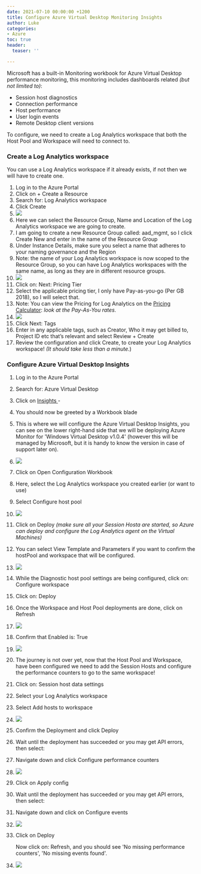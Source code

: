 ```yaml
---
date: 2021-07-10 00:00:00 +1200
title: Configure Azure Virtual Desktop Monitoring Insights
author: Luke
categories:
- Azure
toc: true
header:
  teaser: ''

---
```

Microsoft has a built-in Monitoring workbook for Azure Virtual Desktop performance monitoring, this monitoring includes dashboards related _(but not limited to)_:

* Session host diagnostics
* Connection performance
* Host performance
* User login events
* Remote Desktop client versions

To configure, we need to create a Log Analytics workspace that both the Host Pool and Workspace will need to connect to.

### Create a Log Analytics workspace

You can use a Log Analytics workspace if it already exists, if not then we will have to create one.

 1. Log in to the Azure Portal
 2. Click on + Create a Resource
 3. Search for: Log Analytics workspace
 4. Click Create
 5. ![](/uploads/azportal_loganalyticsworkspace.png)
 6. Here we can select the Resource Group, Name and Location of the Log Analytics workspace we are going to create.
 7. I am going to create a new Resource Group called: aad_mgmt, so I click Create New and enter in the name of the Resource Group
 8. Under Instance Details, make sure you select a name that adheres to your naming governance and the Region
 9. Note: the name of your Log Analytics workspace is now scoped to the Resource Group, so you can have Log Analytics workspaces with the same name, as long as they are in different resource groups.
10. ![](/uploads/azportal_createloganalyticsworkspace.png)
11. Click on: Next: Pricing Tier
12. Select the applicable pricing tier, I only have Pay-as-you-go (Per GB 2018), so I will select that.
13. Note: You can view the Pricing for Log Analytics on the [Pricing Calculator](https://azure.microsoft.com/en-us/pricing/details/monitor/, "Azure Pricing Calculator - Azure Monitor"):  _look at the Pay-As-You rates._
14. ![](/uploads/azportal_createloganalyticsworkspacepricing.png)
15. Click Next: Tags
16. Enter in any applicable tags, such as Creator, Who it may get billed to, Project ID etc that’s relevant and select Review + Create
17. Review the configuration and click Create, to create your Log Analytics workspace! _(It should take less than a minute._)

### Configure Azure Virtual Desktop Insights

 1. Log in to the Azure Portal
 2. Search for: Azure Virtual Desktop
 3. Click on [Insights ](https://portal.azure.com/#blade/Microsoft_Azure_WVD/WvdManagerMenuBlade/insights "Azure Virtual Desktop - Insights")-
 4. You should now be greeted by a Workbook blade
 5. This is where we will configure the Azure Virtual Desktop Insights, you can see on the lower right-hand side that we will be deploying Azure Monitor for 'Windows Virtual Desktop v1.0.4' (however this will be managed by Microsoft, but it is handy to know the version in case of support later on).
 6. ![](/uploads/azportal_azurevirtualdesktop_insights.png)
 7. Click on Open Configuration Workbook
 8. Here, select the Log Analytics workspace you created earlier (or want to use)
 9. Select Configure host pool
10. ![](/uploads/azportal_azurevirtualdesktopcheckconfiguration.png)
11. Click on Deploy _(make sure all your Session Hosta are started, so Azure can deploy and configure the Log Analytics agent on the Virtual Machines)_
12. You can select View Template and Parameters if you want to confirm the hostPool and workspace that will be configured.
13. ![](/uploads/azportal_azurevirtualdesktophostpooldeploy.png)
14. While the Diagnostic host pool settings are being configured, click on: Configure workspace
15. Click on: Deploy
16. Once the Workspace and Host Pool deployments are done, click on Refresh
17. ![](/uploads/azportal_azurevirtualdesktopcheckconfigrefresh.png)
18. Confirm that Enabled is: True
19. ![](/uploads/azportal_azurevirtualdesktopcheckconfig.png)
20. The journey is not over yet, now that the Host Pool and Workspace, have been configured we need to add the Session Hosts and configure the performance counters to go to the same workspace!
21. Click on: Session host data settings
22. Select your Log Analytics workspace
23. Select Add hosts to workspace
24. ![](/uploads/azportal_sessionhostdatasettings.png)
25. Confirm the Deployment and click Deploy
26. Wait until the deployment has succeeded or you may get API errors, then select:
27. Navigate down and click Configure performance counters
28. ![](/uploads/azportal_performancecounterssettings.png)
29. Click on Apply config
30. Wait until the deployment has succeeded or you may get API errors, then select:
31. Navigate down and click on Configure events
32. ![](/uploads/azportal_eventlogssettings.png)
33. Click on Deploy

    Now click on: Refresh, and you should see 'No missing performance counters', 'No missing events found'.
34. ![](/uploads/azportal_performancecountersreview.png)